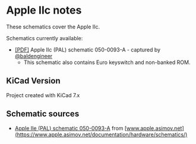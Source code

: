 # Apple IIc notes
These schematics cover the Apple IIc. 

Schematics currently available:
* [[PDF]](Apple%20IIc%20Schematic%20Redrawn.pdf) Apple IIc (PAL) schematic 050-0093-A - captured by [@baldengineer](https://github.com/baldengineer)
  *  This schematic also contains Euro keyswitch and non-banked ROM.

## KiCad Version
Project created with KiCad 7.x

## Schematic sources
* [Apple IIe (PAL) schematic 050-0093-A](https://www.apple.asimov.net/documentation/hardware/schematics/Schematic%20Diagram%20of%20the%20Apple%20IIc.pdf) from [www.apple.asimov.net](https://www.apple.asimov.net/documentation/hardware/schematics/)
